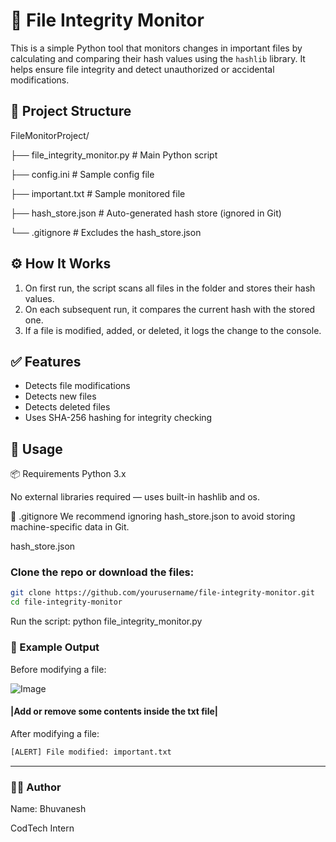 # 🔐 File Integrity Monitor

This is a simple Python tool that monitors changes in important files by calculating and comparing their hash values using the `hashlib` library. It helps ensure file integrity and detect unauthorized or accidental modifications.

## 📁 Project Structure

FileMonitorProject/

├── file_integrity_monitor.py # Main Python script

├── config.ini # Sample config file

├── important.txt # Sample monitored file

├── hash_store.json # Auto-generated hash store (ignored in Git)

└── .gitignore # Excludes the hash_store.json

## ⚙️ How It Works

1. On first run, the script scans all files in the folder and stores their hash values.
2. On each subsequent run, it compares the current hash with the stored one.
3. If a file is modified, added, or deleted, it logs the change to the console.

## ✅ Features

- Detects file modifications
- Detects new files
- Detects deleted files
- Uses SHA-256 hashing for integrity checking

## 🚀 Usage

📦 Requirements
Python 3.x

No external libraries required — uses built-in hashlib and os.

🙈 .gitignore
We recommend ignoring hash_store.json to avoid storing machine-specific data in Git.

hash_store.json

### Clone the repo or download the files:
```bash
git clone https://github.com/yourusername/file-integrity-monitor.git
cd file-integrity-monitor
```
Run the script:
python file_integrity_monitor.py

### 🧪 Example Output
Before modifying a file:

![Image](https://github.com/user-attachments/assets/214ae41d-f4f0-49f2-b469-c92c9fb0de41)

#### |Add or remove some contents inside the txt file|

After modifying a file:
```bash
[ALERT] File modified: important.txt
```
---
### 🧑‍💻 Author
Name: Bhuvanesh

CodTech Intern

